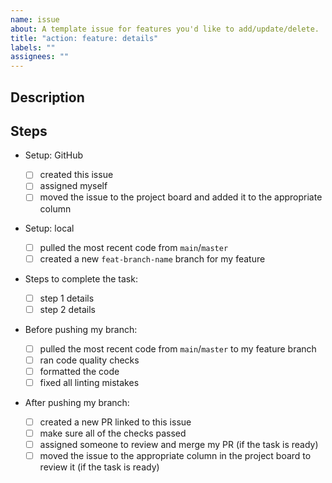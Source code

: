 ```yaml
---
name: issue
about: A template issue for features you'd like to add/update/delete.
title: "action: feature: details"
labels: ""
assignees: ""
---
```


<!--
  Make your issue easy to find:

  - milestone: the current module
  - labels: anything that will make this easier to filter
-->

<!-- describe your issue -->

## Description

<!-- A clear and concise description of what the issue is about. -->

## Steps

<!-- You can modify any parts of this template not applicable to your Issue. -->

- Setup: GitHub
  - [ ] created this issue
  - [ ] assigned myself
  - [ ] moved the issue to the project board and added it to the appropriate
        column
- Setup: local
  - [ ] pulled the most recent code from `main`/`master`
  - [ ] created a new `feat-branch-name` branch for my feature
- Steps to complete the task:

  <!-- You can add the required steps and details to complete the task -->

  - [ ] step 1 details
  - [ ] step 2 details

- Before pushing my branch:
  - [ ] pulled the most recent code from `main`/`master` to my feature branch
  - [ ] ran code quality checks
  - [ ] formatted the code
  - [ ] fixed all linting mistakes
- After pushing my branch:
  - [ ] created a new PR linked to this issue
  - [ ] make sure all of the checks passed
  - [ ] assigned someone to review and merge my PR (if the task is ready)
  - [ ] moved the issue to the appropriate column in the project board to review
        it (if the task is ready)
